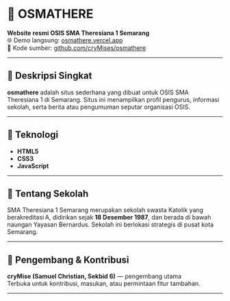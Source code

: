 # 🏫 OSMATHERE

**Website resmi OSIS SMA Theresiana 1 Semarang**  
🌐 Demo langsung: [osmathere.vercel.app](https://osmathere.vercel.app)  
📁 Kode sumber: [github.com/cryMises/osmathere](https://github.com/cryMises/osmathere)

---

## 🚀 Deskripsi Singkat

**osmathere** adalah situs sederhana yang dibuat untuk OSIS SMA Theresiana 1 di Semarang. Situs ini menampilkan profil pengurus, informasi sekolah, serta berita atau pengumuman seputar organisasi OSIS.

---

## 🧱 Teknologi

- **HTML5**
- **CSS3**
- **JavaScript**
---

## 📌 Tentang Sekolah

SMA Theresiana 1 Semarang merupakan sekolah swasta Katolik yang berakreditasi A, didirikan sejak **18 Desember 1987**, dan berada di bawah naungan Yayasan Bernardus. Sekolah ini berlokasi strategis di pusat kota Semarang.

---

## 👤 Pengembang & Kontribusi

**cryMise (Samuel Christian, Sekbid 6)** — pengembang utama  
Terbuka untuk kontribusi, masukan, atau permintaan fitur tambahan.

---
